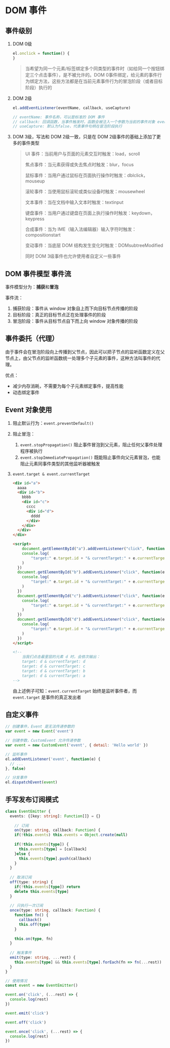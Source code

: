 # DOM 事件

## 事件级别

1.  DOM 0级

    ```javascript
    el.onclick = function() {
    }
    ```

    >   当希望为同一个元素/标签绑定多个同类型的事件时（如给同一个按钮绑定三个点击事件），是不被允许的。DOM 0事件绑定，给元素的事件行为绑定方法，这些方法都是在当前元素事件行为的冒泡阶段（或者目标阶段）执行的

2.  DOM 2级

    ```javascript
    el.addEventListener(eventName, callback, useCapture)
    
    // eventName: 事件名称，可以是标准的 DOM 事件
    // callback: 回调函数，当事件触发时，函数会被注入一个参数为当前的事件对象 event
    // useCapture: 默认为false，代表事件句柄在冒泡阶段执行
    ```

3.  DOM 3级，写法和 DOM 2级一致，只是在 DOM 2级事件的基础上添加了更多的事件类型

    >   UI 事件：当前用户与页面的元素交互时触发：load，scroll
    >
    >   焦点事件：当元素获得或失去焦点时触发：blur，focus
    >
    >   鼠标事件：当用户通过鼠标在页面执行操作时触发：dblclick，mouseup
    >
    >   滚轮事件：当使用鼠标滚轮或类似设备时触发：mousewheel
    >
    >   文本事件：当在文档中输入文本时触发：textinput
    >
    >   键盘事件：当用户通过键盘在页面上执行操作时触发：keydown，keypress
    >
    >   合成事件：当为 IME（输入法编辑器）输入字符时触发：compositionstart
    >
    >   变动事件：当底层 DOM 结构发生变化时触发：DOMsubtreeModified
    >
    >   同时 DOM 3级事件也允许使用者自定义一些事件



## DOM 事件模型 事件流

事件模型分为：**捕获**和**冒泡**

事件流：

1.  捕获阶段：事件从 window 对象自上而下向目标节点传播的阶段
2.  目标阶段：真正的目标节点正在处理事件的阶段
3.  冒泡阶段：事件从目标节点自下而上向 window 对象传播的阶段


## 事件委托（代理）

由于事件会在冒泡阶段向上传播到父节点，因此可以把子节点的监听函数定义在父节点上，由父节点的监听函数统一处理多个子元素的事件，这种方法叫事件的代理。

优点：

*   减少内存消耗，不需要为每个子元素绑定事件，提高性能
*   动态绑定事件



## Event 对象使用

1.  阻止默认行为：`event.preventDefault()`

2.  阻止冒泡：

    1.  `event.stopPropagation()` 阻止事件冒泡到父元素，阻止任何父事件处理程序被执行
    2.  `event.stopImmediatePropagation()` 既能阻止事件向父元素冒泡，也能阻止元素同事件类型的其他监听器被触发

3.  `event.target & event.currentTarget`

    ```html
    <div id="a">
      aaaa
      <div id="b">
        bbbb
        <div id="c">
          cccc
          <div id="d">
            dddd
          </div>
        </div>
      </div>
    </div>
    
    <script>
    	document.getElementById("a").addEventListener("click", function(e) {
        console.log(
        	"target:" e.target.id + "& currentTarget:" + e.currentTarget.id
        )
      })
      document.getElementById("b").addEventListener("click", function(e) {
        console.log(
        	"target:" e.target.id + "& currentTarget:" + e.currentTarget.id
        )
      })
      document.getElementById("c").addEventListener("click", function(e) {
        console.log(
        	"target:" e.target.id + "& currentTarget:" + e.currentTarget.id
        )
      })
      document.getElementById("d").addEventListener("click", function(e) {
        console.log(
        	"target:" e.target.id + "& currentTarget:" + e.currentTarget.id
        )
      })
    </script>
    
    <!-- 
    	当我们点击最里层的元素 d 时，会依次输出：
    	target: d & currentTarget: d
    	target: d & currentTarget: c
    	target: d & currentTarget: b
    	target: d & currentTarget: a
    -->
    ```

    由上述例子可知：`event.currentTarget` 始终是监听事件者，而 `event.target` 是事件的真正发出者



## 自定义事件

```javascript
// 创建事件，Event 是无法传递参数的
var event = new Event('event')

// 创建参数，CustomEvent 允许传递参数
var event = new CustomEvent('event', { detail: 'Hello world' })

// 监听事件
el.addEventListener('event', function(e) {
  // ...
}, false)

// 分发事件
el.dispatchEvent(event)
```



## 手写发布订阅模式

```typescript
class EventEmitter {
  events: {[key: string]: Function[]} = {}
  
 	// 订阅
	on(type: string, callback: Function) {
    if(!this.events) this.events = Object.create(null)
    
    if(!this.events[type]) {
      this.events[type] = [callback]
    }else {
      this.events[type].push(callback)
    }
  }
  
  // 取消订阅
  off(type: string) {
    if(!this.events[type]) return 
   	delete this.events[type]
  }
  
  // 只执行一次订阅
  once(type: string, callback: Function) {
    function fn() {
      callback()
      this.off(type)
    }
    
    this.on(type, fn)
  }
  
  // 触发事件
  emit(type: string, ...rest) {
    this.events[type] && this.events[type].forEach(fn => fn(...rest))
  }
}

// 使用情况
const event = new EventEmitter()

event.on('click', (...rest) => {
  console.log(rest)
})

event.emit('click')

event.off('click')

event.once('click', (...rest) => {
  console.log(rest)
})
```

